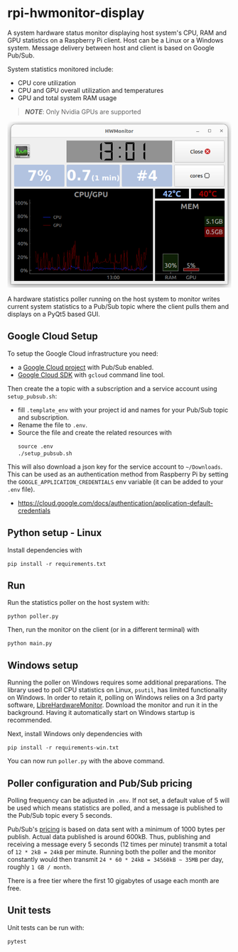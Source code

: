 # rpi-hwmonitor-display
A system hardware status monitor displaying host system's CPU, RAM and GPU statistics on a Raspberry Pi client. Host can be a Linux or a Windows system. Message delivery between host and client is based on Google Pub/Sub.

System statistics monitored include:
 * CPU core utilization
 * CPU and GPU overall utilization and temperatures
 * GPU and total system RAM usage

> **_NOTE_**: Only Nvidia GPUs are supported
 

![Main window](hwmonitor.png)

A hardware statistics poller running on the host system to monitor writes current system statistics to a Pub/Sub topic where the client pulls them and displays on a PyQt5 based GUI.

## Google Cloud Setup
To setup the Google Cloud infrastructure you need:
 * a [Google Cloud project](https://cloud.google.com/) with Pub/Sub enabled.
 * [Google Cloud SDK](https://cloud.google.com/sdk/docs/install) with `gcloud` command line tool.

Then create the a topic with a subscription and a service account using `setup_pubsub.sh`:
 * fill `.template_env` with your project id and names for your Pub/Sub topic and subscription.
 * Rename the file to `.env`.
 * Source the file and create the related resources with
    ```
    source .env
    ./setup_pubsub.sh
    ```
This will also download a json key for the service account to `~/Downloads`. This can be used as an authentication method from Raspberry Pi by setting
the `GOOGLE_APPLICATION_CREDENTIALS` env variable (it can be added to your `.env` file).
 * https://cloud.google.com/docs/authentication/application-default-credentials



## Python setup - Linux
Install dependencies with
```
pip install -r requirements.txt
```

## Run
Run the statistics poller on the host system with:
```
python poller.py
```
Then, run the monitor on the client (or in a different terminal) with
```
python main.py
```

## Windows setup
Running the poller on Windows requires some additional preparations. The library used to poll CPU statistics on Linux, `psutil`, has limited functionality on Windows. In order to retain it, polling on Windows relies on a 3rd party software, [LibreHardwareMonitor](https://github.com/LibreHardwareMonitor/LibreHardwareMonitor). Download the monitor and run it in the background. Having it automatically start on Windows startup is recommended.

Next, install Windows only dependencies with
```
pip install -r requirements-win.txt
```

You can now run `poller.py` with the above command.


## Poller configuration and Pub/Sub pricing
Polling frequency can be adjusted in `.env`. If not set, a default value of 5 will be used which means statistics are polled, and a message is published to the Pub/Sub topic every 5 seconds.

Pub/Sub's [pricing](https://cloud.google.com/pubsub/pricing) is based on data sent with a minimum of 1000 bytes per publish. Actual data published is around 600kB. Thus, publishing and receiving a message every 5 seconds (12 times per minute) transmit a total of `12 * 2kB = 24kB` per minute. Running both the poller and the monitor constantly would then transmit `24 * 60 * 24kB = 34560kB ~ 35MB` per day, roughly `1 GB / month`. 

There is a free tier where the first 10 gigabytes of usage each month are free.

## Unit tests
Unit tests can be run with:
```
pytest
```